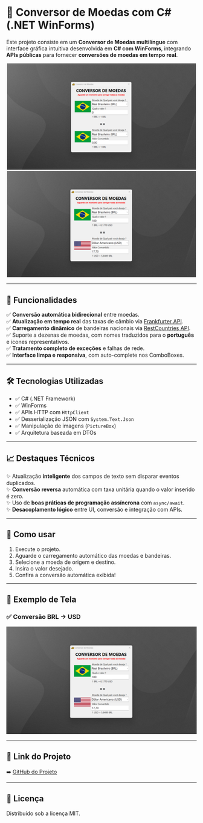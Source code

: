 # 💱 Conversor de Moedas com C# (.NET WinForms)

Este projeto consiste em um **Conversor de Moedas multilíngue** com interface gráfica intuitiva desenvolvida em **C# com WinForms**, integrando **APIs públicas** para fornecer **conversões de moedas em tempo real**.

<div align="center">
<img src="./FotosConversorMoeda/Inicio.png" alt="Tela Inicial" width="500"/>
<img src="./FotosConversorMoeda/Converter.png" alt="Conversão de Moeda" width="500"/>
</div>

---

## 🔧 Funcionalidades

✅ **Conversão automática bidirecional** entre moedas.  
✅ **Atualização em tempo real** das taxas de câmbio via [Frankfurter API](https://www.frankfurter.app/).  
✅ **Carregamento dinâmico** de bandeiras nacionais via [RestCountries API](https://restcountries.com/).  
✅ Suporte a dezenas de moedas, com nomes traduzidos para o **português** e ícones representativos.  
✅ **Tratamento completo de exceções** e falhas de rede.  
✅ **Interface limpa e responsiva**, com auto-complete nos ComboBoxes.

---

## 🛠️ Tecnologias Utilizadas

- ✅ C# (.NET Framework)  
- ✅ WinForms  
- ✅ APIs HTTP com `HttpClient`  
- ✅ Desserialização JSON com `System.Text.Json`  
- ✅ Manipulação de imagens (`PictureBox`)  
- ✅ Arquitetura baseada em DTOs

---

## 📈 Destaques Técnicos

✨ Atualização **inteligente** dos campos de texto sem disparar eventos duplicados.  
✨ **Conversão reversa** automática com taxa unitária quando o valor inserido é zero.  
✨ Uso de **boas práticas de programação assíncrona** com `async/await`.  
✨ **Desacoplamento lógico** entre UI, conversão e integração com APIs.

---

## 🎯 Como usar

1. Execute o projeto.
2. Aguarde o carregamento automático das moedas e bandeiras.
3. Selecione a moeda de origem e destino.
4. Insira o valor desejado.
5. Confira a conversão automática exibida!

---

## 📎 Exemplo de Tela

### ✅ Conversão BRL → USD
<div align="center">
<img src="./FotosConversorMoeda/Converter.png" alt="Conversão Exemplo" width="600"/>
</div>

---

## 🔗 Link do Projeto

➡️ [GitHub do Projeto](https://github.com/GustaBrito/PrjConversorMoeda)

---

## 📝 Licença

Distribuído sob a licença MIT.
